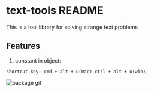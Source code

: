 # text-tools README

This is a tool library for solving strange text problems

## Features

1. constant in object:
```
shortcut key: cmd + alt + u(mac) ctrl + alt + u(win);
```

![package gif](https://assertss.oss-cn-hongkong.aliyuncs.com/assets/images/%E5%9B%BE%E7%89%87.gif)



